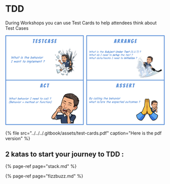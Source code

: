 # TDD

During Workshops you can use Test Cards to help attendees think about Test Cases

![](../../../.gitbook/assets/image%20%28486%29.png)

{% file src="../../../.gitbook/assets/test-cards.pdf" caption="Here is the pdf version" %}

## 2 katas to start your journey to TDD :

{% page-ref page="stack.md" %}

{% page-ref page="fizzbuzz.md" %}



